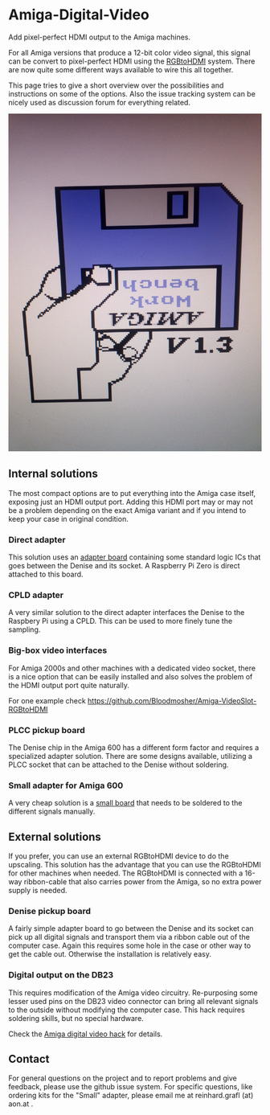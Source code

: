# Amiga-Digital-Video
Add pixel-perfect HDMI output to the Amiga machines.

For all Amiga versions that produce a 12-bit color video signal, this signal can be convert to pixel-perfect
HDMI using the [RGBtoHDMI](https://github.com/hoglet67/RGBtoHDMI) system. There are now quite some different
ways available to wire this all together.

This page tries to give a short overview over the possibilities and instructions on some of the options.
Also the issue tracking system can be nicely used as discussion forum for everything related.

![](misc/bootscreen.jpg)


## Internal solutions

The most compact options are to put everything into the Amiga case itself, exposing just an HDMI output port.
Adding this HDMI port may or may not be a problem depending on the exact Amiga variant and 
if you intend to keep your case in original condition. 

### Direct adapter

This solution uses an [adapter board](direct_adapter) containing some standard logic ICs
that goes between the Denise and its socket. A Raspberry Pi Zero is direct attached to this board.

### CPLD adapter

A very similar solution to the direct adapter interfaces the Denise to the Raspbery Pi using a CPLD. This
can be used to more finely tune the sampling.

### Big-box video interfaces

For Amiga 2000s and other machines with a dedicated video socket, there is a nice option that 
can be easily installed and also solves the problem of the HDMI output port quite naturally. 

For one example check https://github.com/Bloodmosher/Amiga-VideoSlot-RGBtoHDMI

### PLCC pickup board

The Denise chip in the Amiga 600 has a different form factor and requires a specialized 
adapter solution. There are some designs available, utilizing a PLCC socket that can be 
attached to the Denise without soldering. 

### Small adapter for Amiga 600

A very cheap solution is a [small board](small_adapter) that needs to be soldered to
the different signals manually. 


## External solutions

If you prefer, you can use an external RGBtoHDMI device to do the upscaling. This 
solution has the advantage that you can use the RGBtoHDMI for other machines when needed. 
The RGBtoHDMI is connected with a 16-way ribbon-cable that also carries power from the Amiga, so no
extra power supply is needed.

### Denise pickup board

A fairly simple adapter board to go between the Denise and its socket can pick up all
digital signals and transport them via a ribbon cable out of the computer case.
Again this requires some hole in the case or other way to get the cable out. Otherwise
the installation is relatively easy.

### Digital output on the DB23

This requires modification of the Amiga video circuitry. Re-purposing some 
lesser used pins on the DB23 video connector can bring all relevant signals to the 
outside without modifying the computer case. 
This hack requires soldering skills, but no special hardware.

Check the [Amiga digital video hack](db23_hack) for details.  

## Contact

For general questions on the project and to report problems and give feedback, please use the github issue system.
For specific questions, like ordering kits for the "Small" adapter, please email me at   reinhard.grafl (at) aon.at .
